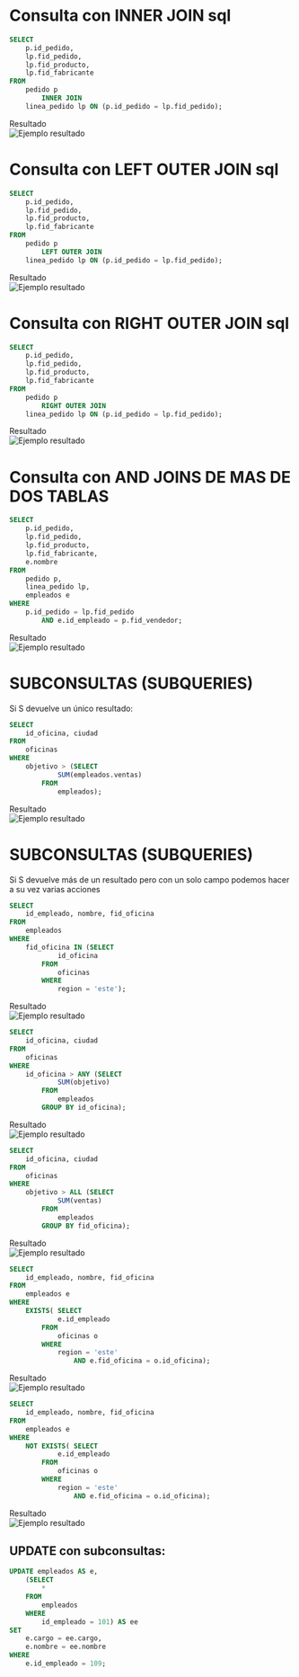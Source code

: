 # Consulta con INNER JOIN sql
```sql
SELECT 
    p.id_pedido,
    lp.fid_pedido,
    lp.fid_producto,
    lp.fid_fabricante
FROM
    pedido p
        INNER JOIN
    linea_pedido lp ON (p.id_pedido = lp.fid_pedido);
```
Resultado<br> 
![Ejemplo resultado](images/result_1.png)
# Consulta con LEFT OUTER JOIN sql
```sql
SELECT 
    p.id_pedido,
    lp.fid_pedido,
    lp.fid_producto,
    lp.fid_fabricante
FROM
    pedido p
        LEFT OUTER JOIN
    linea_pedido lp ON (p.id_pedido = lp.fid_pedido);
```
Resultado<br> 
![Ejemplo resultado](images/result_2.png)
# Consulta con RIGHT OUTER JOIN sql
```sql
SELECT 
    p.id_pedido,
    lp.fid_pedido,
    lp.fid_producto,
    lp.fid_fabricante
FROM
    pedido p
        RIGHT OUTER JOIN
    linea_pedido lp ON (p.id_pedido = lp.fid_pedido);
```
Resultado<br> 
![Ejemplo resultado](images/result_3.png)
# Consulta con AND JOINS DE MAS DE DOS TABLAS
```sql
SELECT 
    p.id_pedido,
    lp.fid_pedido,
    lp.fid_producto,
    lp.fid_fabricante,
    e.nombre
FROM
    pedido p,
    linea_pedido lp,
    empleados e
WHERE
    p.id_pedido = lp.fid_pedido
        AND e.id_empleado = p.fid_vendedor;
```
Resultado<br> 
![Ejemplo resultado](images/result_4.png)
# SUBCONSULTAS (SUBQUERIES)
Si S devuelve un único resultado:
```sql
SELECT 
    id_oficina, ciudad
FROM
    oficinas
WHERE
    objetivo > (SELECT 
            SUM(empleados.ventas)
        FROM
            empleados);
```
Resultado<br> 
![Ejemplo resultado](images/result_5.png)
#  SUBCONSULTAS (SUBQUERIES)
Si S devuelve más de un resultado pero con un solo
campo podemos hacer a su vez varias acciones
```sql
SELECT 
    id_empleado, nombre, fid_oficina
FROM
    empleados
WHERE
    fid_oficina IN (SELECT 
            id_oficina
        FROM
            oficinas
        WHERE
            region = 'este');
```
Resultado<br> 
![Ejemplo resultado](images/result_6.png)
```sql
SELECT 
    id_oficina, ciudad
FROM
    oficinas
WHERE
    id_oficina > ANY (SELECT 
            SUM(objetivo)
        FROM
            empleados
        GROUP BY id_oficina);
```
Resultado<br> 
![Ejemplo resultado](images/result_7.png)
```sql
SELECT 
    id_oficina, ciudad
FROM
    oficinas
WHERE
    objetivo > ALL (SELECT 
            SUM(ventas)
        FROM
            empleados
        GROUP BY fid_oficina);
```
Resultado<br> 
![Ejemplo resultado](images/result_8.png)
```sql
SELECT 
    id_empleado, nombre, fid_oficina
FROM
    empleados e
WHERE
    EXISTS( SELECT 
            e.id_empleado
        FROM
            oficinas o
        WHERE
            region = 'este'
                AND e.fid_oficina = o.id_oficina);
```
Resultado<br> 
![Ejemplo resultado](images/result_9.png)
```sql
SELECT 
    id_empleado, nombre, fid_oficina
FROM
    empleados e
WHERE
    NOT EXISTS( SELECT 
            e.id_empleado
        FROM
            oficinas o
        WHERE
            region = 'este'
                AND e.fid_oficina = o.id_oficina);
```
Resultado<br> 
![Ejemplo resultado](images/result_10.png)
## UPDATE con subconsultas:
```sql
UPDATE empleados AS e,
    (SELECT 
        *
    FROM
        empleados
    WHERE
        id_empleado = 101) AS ee 
SET 
    e.cargo = ee.cargo,
    e.nombre = ee.nombre
WHERE
    e.id_empleado = 109;
```
